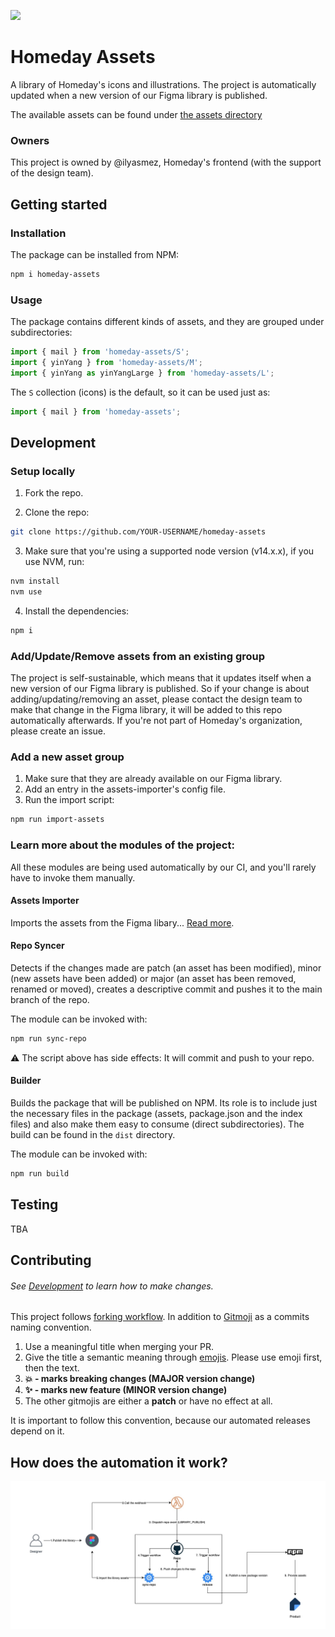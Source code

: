 [![](https://img.shields.io/badge/owner-Multiple-blue)](#owners)

# Homeday Assets

A library of Homeday's icons and illustrations.
The project is automatically updated when a new version of our Figma library is published.

The available assets can be found under [the assets directory](https://github.com/homeday-de/homeday-assets/tree/master/assets)

### Owners

This project is owned by @ilyasmez, Homeday's frontend (with the support of the design team).

## Getting started

### Installation

The package can be installed from NPM:

```sh
npm i homeday-assets
```

### Usage

The package contains different kinds of assets, and they are grouped under subdirectories:

```js
import { mail } from 'homeday-assets/S';
import { yinYang } from 'homeday-assets/M';
import { yinYang as yinYangLarge } from 'homeday-assets/L';
```

The `S` collection (icons) is the default, so it can be used just as:

```js
import { mail } from 'homeday-assets';
```

## Development

### Setup locally

1. Fork the repo.

2. Clone the repo:

```sh
git clone https://github.com/YOUR-USERNAME/homeday-assets
```

3. Make sure that you're using a supported node version (v14.x.x), if you use NVM, run:

```sh
nvm install
nvm use
```

4. Install the dependencies:

```sh
npm i
```

### Add/Update/Remove assets from an existing group

The project is self-sustainable, which means that it updates itself when a new version of our Figma library is published. So if your change is about adding/updating/removing an asset, please contact the design team to make that change in the Figma library, it will be added to this repo automatically afterwards.
If you're not part of Homeday's organization, please create an issue.

### Add a new asset group

1. Make sure that they are already available on our Figma library.
2. Add an entry in the assets-importer's config file.
3. Run the import script:

```sh
npm run import-assets
```

### Learn more about the modules of the project:

All these modules are being used automatically by our CI, and you'll rarely have to invoke them manually.

#### Assets Importer

Imports the assets from the Figma libary... [Read more](https://github.com/homeday-de/homeday-assets/tree/master/src/assets-importer).

#### Repo Syncer

Detects if the changes made are patch (an asset has been modified), minor (new assets have been added) or major (an asset has been removed, renamed or moved), creates a descriptive commit and pushes it to the main branch of the repo.

The module can be invoked with:

```sh
npm run sync-repo
```

⚠️ The script above has side effects: It will commit and push to your repo.

#### Builder

Builds the package that will be published on NPM. Its role is to include just the necessary files in the package (assets, package.json and the index files) and also make them easy to consume (direct subdirectories).
The build can be found in the `dist` directory.

The module can be invoked with:

```sh
npm run build
```

## Testing

TBA

## Contributing

###### See [Development](#development) to learn how to make changes.

This project follows [forking workflow](https://www.atlassian.com/git/tutorials/comparing-workflows/forking-workflow). In addition to [Gitmoji](https://gitmoji.carloscuesta.me/) as a commits naming convention.

1. Use a meaningful title when merging your PR.
2. Give the title a semantic meaning through [emojis](https://gitmoji.carloscuesta.me/). Please use emoji first, then the text.
3. **:boom: - marks breaking changes (MAJOR version change)**
4. **:sparkles: - marks new feature (MINOR version change)**
5. The other gitmojis are either a **patch** or have no effect at all.

It is important to follow this convention, because our automated releases depend on it.

## How does the automation it work?

<img src="https://github.com/homeday-de/homeday-assets/blob/master/diagram.jpg">
